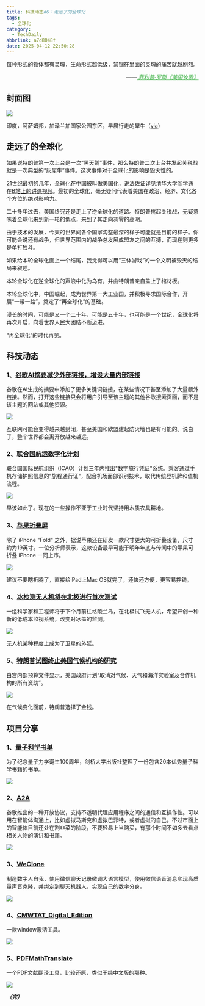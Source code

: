 ```yaml
---
title: 科技动态#6：走远了的全球化
tags:
  - 全球化
category:
  - TechDaily
abbrlink: a7d8048f
date: 2025-04-12 22:50:28
---
```

每种形式的物体都有灵魂，生命形式越低级，禁锢在里面的灵魂的痛苦就越剧烈。
<div style="text-align: right; margin-top: 1em; font-style: italic;">
  ——<a href="https://m.douban.com/book/subject/35050677/" style="color: #41B349 !important;">
	    菲利普·罗斯《美国牧歌》
  </a>
</div>
<!-- more --> 

## **封面图**

![](https://techdaily.oss-cn-shanghai.aliyuncs.com/6/601.jpg)

印度，阿萨姆邦，加泽兰加国家公园东区，早晨行走的犀牛（[via](https://www.instagram.com/p/DGwofjezN-w/?igsh=azN2Yndvbm5xbWxp)）

## **走远了的全球化**

如果说特朗普第一次上台是一次“黑天鹅”事件，那么特朗普二次上台并发起关税战就是一次典型的“灰犀牛”事件。这次事件对于全球化的影响是毁灭性的。

21世纪最初的几年，全球化在中国被叫做美国化，说法佐证详见清华大学阎学通在[B站上的讲课视频](https://b23.tv/qrx9hJT)。最初的全球化，毫无疑问代表着美国在政治、经济、文化各个方位的绝对影响力。

二十多年过去，美国终究还是走上了逆全球化的道路。特朗普挑起关税战，无疑意味着全球化来到新一轮的低点，来到了其走向凋零的高潮。

由于技术的发展，今天的世界间各个国家沟壑最深的样子可能就是目前的样子。你可能会说还有战争，但世界范围内的战争总发展成盟友之间的互搏，而现在则更多是单打独斗。

如果给本轮全球化画上一个结尾，我觉得可以用“三体游戏”的一个文明被毁灭的结局来叙述。

本轮全球化在逆全球化的声浪中化为乌有，并由特朗普亲自盖上了棺材板。

本轮全球化中，中国崛起，成为世界第一大工业国，并积极寻求国际合作，开展“一带一路”，奠定了“再全球化”的基础。

漫长的时间，可能是又一个二十年，可能是五十年，也可能是一个世纪，全球化将再次开启，向着世界人民大团结不断迈进。

“再全球化”的时代再见。


## **科技动态**

### 1、[谷歌AI摘要减少外部链接，增设大量内部链接](https://9to5google.com/2025/04/11/google-search-ai-overviews-more-links/)

谷歌在AI生成的摘要中添加了更多关键词链接，在某些情况下甚至添加了大量额外链接。然而，打开这些链接只会将用户引导至该主题的其他谷歌搜索页面，而不是该主题的网站或其他资源。

![](https://techdaily.oss-cn-shanghai.aliyuncs.com/6/602.jpg)

互联网可能会变得越来越封闭，甚至美国和欧盟建起防火墙也是有可能的。说白了，整个世界都会离开放越来越远。

### 2、[联合国航运数字化计划](https://www.theguardian.com/world/2025/apr/11/boarding-passes-and-check-in-to-be-scrapped-in-air-travel-shake-up-plans)

联合国国际民航组织（ICAO）计划三年内推出"数字旅行凭证"系统。乘客通过手机存储护照信息的"旅程通行证"，配合机场面部识别技术，取代传统登机牌和值机流程。

![](https://techdaily.oss-cn-shanghai.aliyuncs.com/6/603.jpg)

早该如此了。现在的一些操作不亚于工业时代坚持用木质农具耕地。

### 3、[苹果折叠屏](https://finance.sina.com.cn/tech/roll/2025-04-11/doc-inesusvu1506897.shtml)

除了 iPhone "Fold" 之外，据说苹果还在研发一款尺寸更大的可折叠设备，尺寸约为19英寸。一位分析师表示，这款设备最早可能于明年年底与传闻中的苹果可折叠 iPhone 一同上市。

![](https://techdaily.oss-cn-shanghai.aliyuncs.com/6/604.jpg)

建议不要瞎折腾了，直接给iPad上Mac OS就完了，还快还方便，更容易挣钱。

### 4、[冰检测无人机将在北极进行首次测试](https://www.newscientist.com/article/2474831-ice-monitoring-drones-set-for-first-tests-in-the-arctic/?utm_term=Autofeed&utm_campaign=echobox&utm_medium=social&utm_source=Twitter#Echobox=1744425625)

一组科学家和工程师将于下个月前往格陵兰岛，在北极试飞无人机，希望开创一种新的低成本监视系统，改变对冰盖的监测。

![](https://techdaily.oss-cn-shanghai.aliyuncs.com/6/605.jpg)

无人机某种程度上成为了卫星的外延。

### 5、[特朗普试图终止美国气候机构的研究](https://www.science.org/content/article/trump-seeks-end-climate-research-premier-u-s-climate-agency?utm_campaign=NewsfromScience&utm_source=twitter&utm_medium=ownedSocial)

白宫内部预算文件显示，美国政府计划“取消对气候、天气和海洋实验室及合作机构的所有资助”。

![](https://techdaily.oss-cn-shanghai.aliyuncs.com/6/606.jpg)

在气候变化面前，特朗普选择了金钱。


## **项目分享**

### 1、[量子科学书单](https://www.cambridge.org/tw/universitypress/collections/2025-international-year-quantum-science-and-technology?utm_date=20250410&utm_id=1744288425&utm_campaign=Awareness,Books,Highlight,New+Title,PHYS,STM&utm_source=facebook,twitter&utm_medium=social&utm_content=)

为了纪念量子力学诞生100周年，剑桥大学出版社整理了一份包含20本优秀量子科学书籍的书单。

![](https://techdaily.oss-cn-shanghai.aliyuncs.com/6/607.jpg)
### 2、[A2A](https://github.com/google/A2A_)

谷歌推出的一种开放协议，支持不透明代理应用程序之间的通信和互操作性。可以用在智能体沟通上，比如虚拟马斯克和虚拟巴菲特，或者虚拟的自己。不过市面上的智能体目前还处在割韭菜的阶段，不要轻易上当购买，有那个时间不如多去看点相关人物的演讲和书籍。

![](https://techdaily.oss-cn-shanghai.aliyuncs.com/6/608.png)

### 3、[WeClone](https://github.com/xming521/WeClone?tab=readme-ov-file_)

制造数字人自我，使用微信聊天记录微调大语言模型，使用微信语音消息实现高质量声音克隆，并绑定到聊天机器人，实现自己的数字分身。

![](https://techdaily.oss-cn-shanghai.aliyuncs.com/6/609.png)
### 4、[CMWTAT_Digital_Edition](https://github.com/TGSAN/CMWTAT_Digital_Edition_)

一款window激活工具。

![](https://techdaily.oss-cn-shanghai.aliyuncs.com/6/610.jpg)

### 5、[PDFMathTranslate](https://github.com/Byaidu/PDFMathTranslate?tab=readme-ov-file_)

一个PDF文献翻译工具，比较还原，类似于纯中文版的那种。

![](https://techdaily.oss-cn-shanghai.aliyuncs.com/6/611.png)

**_（完）_**